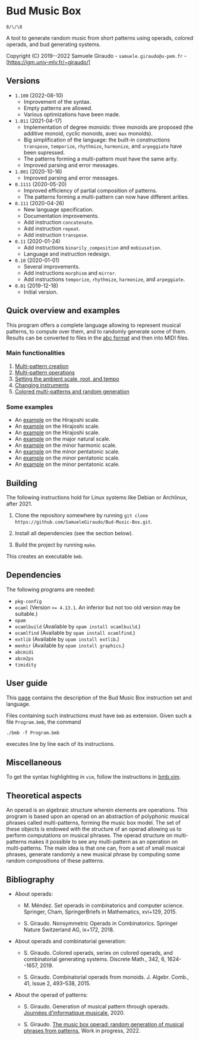 # Bud Music Box
`8/\/\8`

A tool to generate random music from short patterns using operads, colored operads, and bud
generating systems.

Copyright (C) 2019--2022 Samuele Giraudo - `samuele.giraudo@u-pem.fr` -
[https://igm.univ-mlv.fr/~giraudo/]


## Versions
+ `1.100` (2022-08-10)
    + Improvement of the syntax.
    + Empty patterns are allowed.
    + Various optimizations have been made.
+ `1.011` (2021-04-17)
    + Implementation of degree monoids: three monoids are proposed (the additive monoid,
      cyclic monoids, avec `max` monoids).
    + Big simplification of the language: the built-in constructions `transpose`,
      `temporize`, `rhythmize`, `harmonize`, and `arpeggiate` have been supressed.
    + The patterns forming a multi-pattern must have the same arity.
    + Improved parsing and error messages.
+ `1.001` (2020-10-16)
    + Improved parsing and error messages.
+ `0.1111` (2020-05-20)
    + Improved efficiency of partial composition of patterns.
    + The patterns forming a multi-pattern can now have different arities.
+ `0.111` (2020-04-26)
    + New language specification.
    + Documentation improvements.
    + Add instruction `concatenate`.
    + Add instruction `repeat`.
    + Add instruction `transpose`.
+ `0.11` (2020-01-24)
    + Add instructions `binarily_composition` and `mobiusation`.
    + Language and instruction redesign.
+ `0.10` (2020-01-01)
    + Several improvements.
    + Add instructions `morphism` and `mirror`.
    + Add instructions `temporize`, `rhythmize`, `harmonize`, and `arpeggiate`.
+ `0.01` (2019-12-18)
    + Initial version.


## Quick overview and examples
This program offers a complete language allowing to represent musical patterns, to compute
over them, and to randomly generate some of them. Results can be converted to files in the
[abc format](http://abcnotation.com) and then into MIDI files.


### Main functionalities
1. [Multi-pattern creation](Examples/MultiPatternCreation.bmb)
1. [Multi-pattern operations](Examples/MultiPatternOperations.bmb)
1. [Setting the ambient scale, root, and tempo](Examples/ScaleRootTempo.bmb)
1. [Changing instruments](Examples/Sounds.bmb)
1. [Colored multi-patterns and random generation](Examples/Generation.bmb)


### Some examples
+ An [example](Examples/CompleteHir1.bmb) on the Hirajoshi scale.
+ An [example](Examples/CompleteHir2.bmb) on the Hirajoshi scale.
+ An [example](Examples/CompleteHir3.bmb) on the Hirajoshi scale.
+ An [example](Examples/CompleteMaj1.bmb) on the major natural scale.
+ An [example](Examples/CompleteHar1.bmb) on the minor harmonic scale.
+ An [example](Examples/CompletePen1.bmb) on the minor pentatonic scale.
+ An [example](Examples/CompletePen2.bmb) on the minor pentatonic scale.
+ An [example](Examples/CompletePen3.bmb) on the minor pentatonic scale.


## Building
The following instructions hold for Linux systems like Debian or Archlinux, after 2021.

1. Clone the repository somewhere by running
`git clone https://github.com/SamueleGiraudo/Bud-Music-Box.git`.

2. Install all dependencies (see the section below).

3. Build the project by running `make`.

This creates an executable `bmb`.


## Dependencies
The following programs are needed:

+ `pkg-config`
+ `ocaml` (Version `>= 4.13.1`. An inferior but not too old version may be suitable.)
+ `opam`
+ `ocamlbuild` (Available by `opam install ocamlbuild`.)
+ `ocamlfind` (Available by `opam install ocamlfind`.)
+ `extlib` (Available by `opam install extlib`.)
+ `menhir` (Available by `opam install graphics`.)
+ `abcmidi`
+ `abcm2ps`
+ `timidity`


## User guide
This [page](Help.md) contains the description of the Bud Music Box instruction set and
language.

Files containing such instructions must have `bmb` as extension. Given such a file
`Program.bmb`, the command

`./bmb -f Program.bmb`

executes line by line each of its instructions.


## Miscellaneous
To get the syntax highlighting in `vim`, follow the instructions in [bmb.vim](Vim/bmb.vim).


## Theoretical aspects
An operad is an algebraic structure wherein elements are operations. This program is based
upon an operad on an abstraction of polyphonic musical phrases called multi-patterns,
forming the music box model. The set of these objects is endowed with the structure of an
operad allowing us to perform computations on musical phrases. The operad structure on
multi-patterns makes it possible to see any multi-pattern as an operation on multi-patterns.
The main idea is that one can, from a set of small musical phrases, generate randomly a new
musical phrase by computing some random compositions of these patterns.

## Bibliography

+ About operads:
    + M. Méndez.
      Set operads in combinatorics and computer science.
      Springer, Cham, SpringerBriefs in Mathematics, xvi+129, 2015.

    + S. Giraudo.
      Nonsymmetric Operads in Combinatorics.
      Springer Nature Switzerland AG, ix+172, 2018.

+ About operads and combinatorial generation:
    + S. Giraudo.
      Colored operads, series on colored operads, and combinatorial generating systems.
      Discrete Math., 342, 6, 1624--1657, 2019.

    + S. Giraudo.
      Combinatorial operads from monoids.
      J. Algebr. Comb., 41, Issue 2, 493–538, 2015.

+ About the operad of patterns:
    + S. Giraudo.
      Generation of musical pattern through operads.
      [Journées d'informatique musicale](https://jim2020.sciencesconf.org/), 2020.

    + S. Giraudo.
      [The music box operad: random generation of musical phrases from patterns](
        https://arxiv.org/abs/2104.13040),
      Work in progress, 2022.

